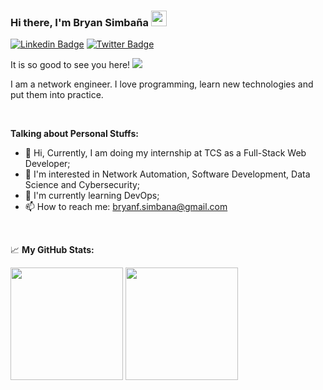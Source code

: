 ### Hi there, I'm <a>Bryan Simbaña</a> <img src="https://media.giphy.com/media/hvRJCLFzcasrR4ia7z/giphy.gif" width="25px">

[![Linkedin Badge](https://img.shields.io/badge/-LinkedIn-0e76a8?style=flat-square&logo=Linkedin&logoColor=white)](https://www.linkedin.com/in/bryan-fsp)
[![Twitter Badge](https://img.shields.io/badge/-Twitter-00acee?style=flat-square&logo=Twitter&logoColor=white)](https://twitter.com/bryan_fsp26)

It is so good to see you here! ![](https://visitor-badge.glitch.me/badge?page_id=bfsp26.bfsp26)

I am a network engineer. I love programming, learn new technologies and put them into practice.

</br>

**Talking about Personal Stuffs:**

- 👋 Hi, Currently, I am doing my internship at TCS as a Full-Stack Web Developer;
- 👀 I'm interested in Network Automation, Software Development, Data Science and Cybersecurity;
- 🌱 I'm currently learning DevOps;
- 📫 How to reach me: bryanf.simbana@gmail.com

</br>

📈 **My GitHub Stats:**

<p>
  <img height="180em" src="https://github-readme-stats.vercel.app/api?username=bfsp26&show_icons=true&hide_border=true&&count_private=true&include_all_commits=true" />
  <img height="180em" src="https://github-readme-stats.vercel.app/api/top-langs/?username=bfsp26&exclude_repo=KNN-Image-Classification&show_icons=true&hide_border=true&layout=compact&langs_count=8"/>
</p>

<!---
bfsp26/bfsp26 is a ✨ special ✨ repository because its `README.md` (this file) appears on your GitHub profile.
You can click the Preview link to take a look at your changes.
--->
